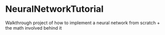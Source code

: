 # NeuralNetworkTutorial
Walkthrough project of how to implement a neural network from scratch + the math involved behind it

